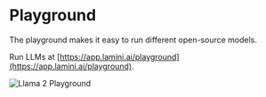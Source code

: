 # Playground

The playground makes it easy to run different open-source models.

Run LLMs at [https://app.lamini.ai/playground](https://app.lamini.ai/playground).

<!-- TODO: Add GIF of Playground -->
![Llama 2 Playground](/assets/playground.png)

<br><br>

